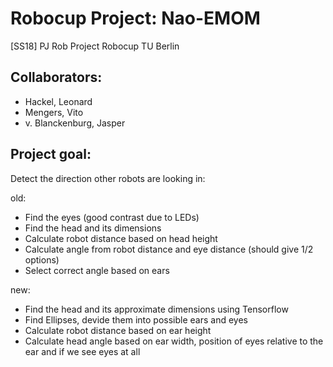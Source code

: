 # Robocup Project: Nao-EMOM

[SS18] PJ Rob
Project Robocup
TU Berlin

## Collaborators:
- Hackel, Leonard
- Mengers, Vito
- v. Blanckenburg, Jasper 

## Project goal:

Detect the direction other robots are looking in:

old:
- Find the eyes (good contrast due to LEDs)
- Find the head and its dimensions
- Calculate robot distance based on head height
- Calculate angle from robot distance and eye distance (should give 1/2 options)
- Select correct angle based on ears

new:
- Find the head and its approximate dimensions using Tensorflow
- Find Ellipses, devide them into possible ears and eyes
- Calculate robot distance based on ear height
- Calculate head angle based on ear width, position of eyes relative to the ear and if we see eyes at all
